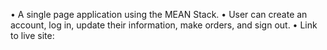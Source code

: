 •	A single page application using the MEAN Stack.
•	User can create an account, log in, update their information, make orders, and sign out.
•	Link to live site: 

